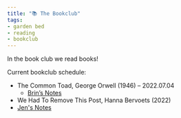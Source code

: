 ```yaml
---
title: "📚 The Bookclub"
tags:
- garden bed
- reading
- bookclub
---
```


In the book club we read books!

Current bookclub schedule:
- The Common Toad, George Orwell (1946) – 2022.07.04
	- [Brin’s Notes](notes/bookclub/Brin%20on%20Toad.md)
- We Had To Remove This Post, Hanna Bervoets (2022)
- [Jen's Notes](notes/bookclub/Jen%20on%20WHTRTP.md)